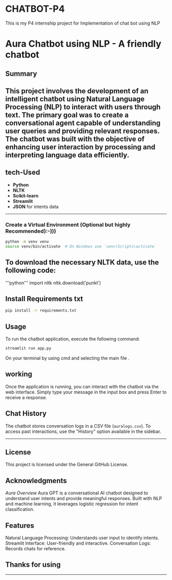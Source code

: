 # CHATBOT-P4
This is my P4 internship project for Implementation of chat bot using NLP

# Aura Chatbot using NLP - A friendly chatbot

## Summary
This project involves the development of an intelligent chatbot using Natural Language Processing (NLP) to interact with users through text. The primary goal was to create a conversational agent capable of understanding user queries and providing relevant responses. The chatbot was built with the objective of enhancing user interaction by processing and interpreting language data efficiently.
---

## tech-Used
- **Python**
- **NLTK**
- **Scikit-learn**
- **Streamlit**
- **JSON** for intents data

---



### Create a Virtual Environment (Optional but highly Recommended):-)))
```bash
python -m venv venv
source venv/bin/activate  # On Windows use `venv\Scripts\activate`
```


## To download the necessary NLTK data, use the following code:

'''python'''
import nltk
nltk.download('punkt')

 ## Install Requirements txt
```bash
pip install -r requirements.txt
```
## Usage
To run the chatbot application, execute the following command:
```bash
streamlit run app.py

```
On your terminal by using cmd and selecting the main file .
## working
Once the application is running, you can interact with the chatbot via the web interface. Simply type your message in the input box and press Enter to receive a response.  



## Chat History  
The chatbot stores conversation logs in a CSV file (`auralogs.csv`).
To access past interactions, use the "History" option available in the sidebar.  

---

## License  
This project is licensed under the General GitHub License.  

## Acknowledgments
*Aura Overview*
Aura GPT is a conversational AI chatbot designed to understand user intents and provide meaningful responses. Built with NLP and machine learning, it leverages logistic regression for intent classification.

## Features
Natural Language Processing: Understands user input to identify intents.
Streamlit Interface: User-friendly and interactive.
Conversation Logs: Records chats for reference.
## Thanks for using

---
